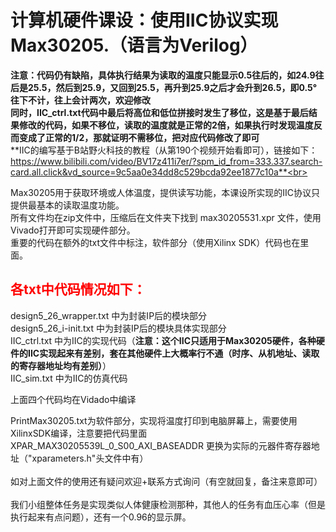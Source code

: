 计算机硬件课设：使用IIC协议实现Max30205.（语言为Verilog）
======
**注意：代码仍有缺陷，具体执行结果为读取的温度只能显示0.5往后的，如24.9往后是25.5，然后到25.9，又回到25.5，再升到25.9之后才会升到26.5，即0.5°往下不计，往上会计两次，欢迎修改**<br>
**同时，IIC_ctrl.txt代码中最后将高位和低位拼接时发生了移位，这是基于最后结果修改的代码，如果不移位，读取的温度就是正常的2倍，如果执行时发现温度反而变成了正常的1/2，那就证明不需移位，把对应代码修改了即可**<br>
**IIC的编写基于B站野火科技的教程（从第190个视频开始看即可），链接如下：https://www.bilibili.com/video/BV17z411i7er/?spm_id_from=333.337.search-card.all.click&vd_source=9c5aa0e34dd8c529bcda92ee1877c10a**<br>

Max30205用于获取环境或人体温度，提供读写功能，本课设所实现的IIC协议只提供最基本的读取温度功能。<br> 
所有文件均在zip文件中，压缩后在文件夹下找到   max30205531.xpr 文件，使用Vivado打开即可实现硬件部分。<br> 
重要的代码在额外的txt文件中标注，软件部分（使用Xilinx SDK）代码也在里面。<br> 

<font color = red>各txt中代码情况如下：</font>
----
design5_26_wrapper.txt 中为封装IP后的模块部分<br> 
design5_26_i-init.txt 中为封装IP后的模块具体实现部分<br> 
IIC_ctrl.txt 中为IIC的实现代码（**注意：这个IIC只适用于Max30205硬件，各种硬件的IIC实现起来有差别，套在其他硬件上大概率行不通（时序、从机地址、读取的寄存器地址均有差别）**）<br> 
IIC_sim.txt 中为IIC的仿真代码<br> 

上面四个代码均在Vidado中编译<br> 

PrintMax30205.txt为软件部分，实现将温度打印到电脑屏幕上，需要使用XilinxSDK编译，注意要把代码里面 XPAR_MAX30205539L_0_S00_AXI_BASEADDR 更换为实际的元器件寄存器地址（"xparameters.h"头文件中有） <br> 
<br> 
如对上面文件的使用还有疑问欢迎+联系方式询问（有空就回复，备注来意即可）
<br> 
<br> 
我们小组整体任务是实现类似人体健康检测那种，其他人的任务有血压心率（但是执行起来有点问题），还有一个0.96的显示屏。
